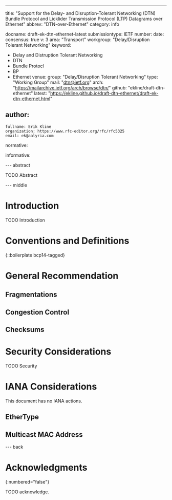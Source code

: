 ---
title: "Support for the Delay- and Disruption-Tolerant Networking (DTN) Bundle Protocol and Licklider Transmission Protocol (LTP) Datagrams over Ethernet"
abbrev: "DTN-over-Ethernet"
category: info

docname: draft-ek-dtn-ethernet-latest
submissiontype: IETF
number:
date:
consensus: true
v: 3
area: "Transport"
workgroup: "Delay/Disruption Tolerant Networking"
keyword:
 - Delay and Distruption Tolerant Networking
 - DTN
 - Bundle Protocl
 - BP
 - Ethernet
venue:
  group: "Delay/Disruption Tolerant Networking"
  type: "Working Group"
  mail: "dtn@ietf.org"
  arch: "https://mailarchive.ietf.org/arch/browse/dtn/"
  github: "ekline/draft-dtn-ethernet"
  latest: "https://ekline.github.io/draft-dtn-ethernet/draft-ek-dtn-ethernet.html"

author:
 -
    fullname: Erik Kline
    organization: https://www.rfc-editor.org/rfc/rfc5325
    email: ek@aalyria.com

normative:

informative:


--- abstract

TODO Abstract


--- middle

# Introduction

TODO Introduction


# Conventions and Definitions

{::boilerplate bcp14-tagged}

# General Recommendation

## Fragmentations

## Congestion Control

## Checksums

# Security Considerations

TODO Security

# IANA Considerations

This document has no IANA actions.

## EtherType

## Multicast MAC Address

--- back

# Acknowledgments
{:numbered="false"}

TODO acknowledge.
